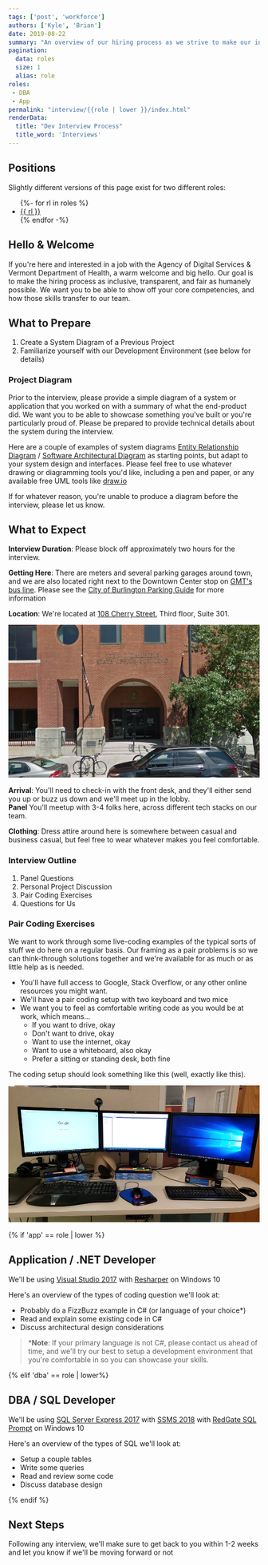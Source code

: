 ```yaml
---
tags: ['post', 'workforce']
authors: ['Kyle', 'Brian']
date: 2019-08-22
summary: "An overview of our hiring process as we strive to make our interviewing process as open, fair, and inclusive as we can"
pagination:
  data: roles
  size: 1
  alias: role
roles:
 - DBA
 - App
permalink: "interview/{{role | lower }}/index.html"
renderData:
  title: "Dev Interview Process"
  title_word: 'Interviews'
---
```



## Positions

Slightly different versions of this page exist for two different roles:


<ul class="radio-buttons list-unstyled d-flex">
{%- for rl in roles %}
  <li><a href="/interview/{{rl | lower }}/" {% if rl == role %} aria-current {% endif %} >
     {{ rl }}
   </a></li>
{% endfor -%}
</ul>

## Hello & Welcome

If you're here and interested in a job with the Agency of Digital Services & Vermont Department of Health, a warm welcome and big hello.   Our goal is to make the hiring process as inclusive, transparent, and fair as humanely possible.  We want you to be able to show off your core competencies, and how those skills transfer to our team.

## What to Prepare

1. Create a System Diagram of a Previous Project
2. Familiarize yourself with our Development Environment (see below for details)

### Project Diagram

Prior to the interview, please provide a simple diagram of a system or application that you worked on with a summary of what the end-product did.  We want you to be able to showcase something you've built or you're particularly proud of. Please be prepared to provide technical details about the system during the interview.

Here are a couple of examples of system diagrams [Entity Relationship Diagram][6] / [Software Architectural Diagram][7] as starting points, but adapt to your system design and interfaces. Please feel free to use whatever drawing or diagramming tools you'd like, including a pen and paper, or any available free UML tools like [draw.io][9]

If for whatever reason, you're unable to produce a diagram before the interview, please let us know.


## What to Expect

**Interview Duration**: Please block off approximately two hours for the interview.

**Getting Here**: There are meters and several parking garages around town, and we are also located right next to the Downtown Center stop on [GMT's bus line][14]. Please see the [City of Burlington Parking Guide][13] for more information

**Location**: We're located at [108 Cherry Street][10], Third floor, Suite 301.  

[![Vermont Department of Health Cherry Street Entrance][11]][12]

**Arrival**: You'll need to check-in with the front desk, and they'll either send you up or buzz us down and we'll meet up in the lobby.  
**Panel** You'll meetup with 3-4 folks here, across different tech stacks on our team.

**Clothing**: Dress attire around here is somewhere between casual and business casual, but feel free to wear whatever makes you feel comfortable.

### Interview Outline

1. Panel Questions
2. Personal Project Discussion
3. Pair Coding Exercises
4. Questions for Us

### Pair Coding Exercises

We want to work through some live-coding examples of the typical sorts of stuff we do here on a regular basis.  Our framing as a pair problems is so we can think-through solutions together and we're available for as much or as little help as is needed.

* You'll have full access to Google, Stack Overflow, or any other online resources you might want.
* We'll have a pair coding setup with two keyboard and two mice
* We want you to feel as comfortable writing code as you would be at work, which means...
  * If you want to drive, okay
  * Don't want to drive, okay
  * Want to use the internet, okay
  * Want to use a whiteboard, also okay
  * Prefer a sitting or standing desk, both fine

The coding setup should look something like this (well, exactly like this).

![office setup][8]



{% if 'app' == role | lower %}

## Application / .NET Developer

We'll be using [Visual Studio 2017][15] with [Resharper][16] on Windows 10

Here's an overview of the types of coding question we'll look at:

* Probably do a FizzBuzz example in C# (or language of your choice*)
* Read and explain some existing code in C#
* Discuss architectural design considerations

>***Note**: If your primary language is not C#, please contact us ahead of time, and we'll try our best to setup a development environment that you're comfortable in so you can showcase your skills.



{% elif 'dba' == role | lower%}


## DBA / SQL Developer

We'll be using [SQL Server Express 2017][4] with [SSMS 2018][3] with [RedGate SQL Prompt][5] on Windows 10

Here's an overview of the types of SQL we'll look at:

* Setup a couple tables
* Write some queries
* Read and review some code
* Discuss database design


{% endif %}


## Next Steps

Following any interview, we'll make sure to get back to you within 1-2 weeks and let you know if we'll be moving forward or not




[2]: https://humanresources.vermont.gov/talent-acquisition/successfactors-recruiting/successfactors-first-time-login
[3]: https://docs.microsoft.com/en-us/sql/ssms/download-sql-server-management-studio-ssms
[4]: https://www.microsoft.com/en-us/sql-server/sql-server-downloads
[5]: https://www.red-gate.com/products/sql-development/sql-prompt/
[6]: /assets/images/posts/hiring/CIS-ERD.png
[7]: /assets/images/posts/hiring/CSHN-Arichitecture.png
[8]: /assets/images/posts/hiring/pair-desktop.jpg
[9]: https://www.draw.io/
[10]: https://www.google.com/maps/place/108+Cherry+St,+Burlington,+VT+05401/
[11]: /assets/images/posts/hiring/vdh-zampieri-building.jpg
[12]: https://www.google.com/maps/@44.4792551,-73.2138143,3a,75y,6.07h,82.04t/data=!3m7!1e1!3m5!1soZtO_DFW4FHeZw4j4gcGxA!2e0!6s%2F%2Fgeo2.ggpht.com%2Fcbk%3Fpanoid%3DoZtO_DFW4FHeZw4j4gcGxA%26output%3Dthumbnail%26cb_client%3Dmaps_sv.tactile.gps%26thumb%3D2%26w%3D203%26h%3D100%26yaw%3D311.1357%26pitch%3D0%26thumbfov%3D100!7i13312!8i6656
[13]: https://www.burlingtonvt.gov/DPW/Parking
[14]: http://ridegmt.com/gmt-schedules/
[15]: https://visualstudio.microsoft.com/vs/
[16]: https://www.jetbrains.com/resharper/